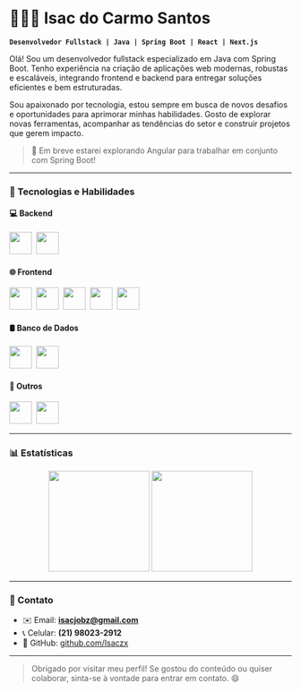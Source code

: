 # 👨🏻‍💻 Isac do Carmo Santos

**`Desenvolvedor Fullstack | Java | Spring Boot | React | Next.js`**

Olá! Sou um desenvolvedor fullstack especializado em Java com Spring Boot. Tenho experiência na criação de aplicações web modernas, robustas e escaláveis, integrando frontend e backend para entregar soluções eficientes e bem estruturadas.

Sou apaixonado por tecnologia, estou sempre em busca de novos desafios e oportunidades para aprimorar minhas habilidades. Gosto de explorar novas ferramentas, acompanhar as tendências do setor e construir projetos que gerem impacto.

> 🚀 Em breve estarei explorando Angular para trabalhar em conjunto com Spring Boot!

---

### 🤖 Tecnologias e Habilidades

#### 💻 Backend  
<img src="https://cdn.jsdelivr.net/gh/devicons/devicon@latest/icons/java/java-original.svg" width="40" height="40" />&nbsp;
<img src="https://cdn.jsdelivr.net/gh/devicons/devicon@latest/icons/spring/spring-original.svg" width="40" height="40" />

#### 🌐 Frontend  
<img src="https://cdn.jsdelivr.net/gh/devicons/devicon@latest/icons/html5/html5-original.svg" width="40" height="40" />&nbsp;
<img src="https://cdn.jsdelivr.net/gh/devicons/devicon@latest/icons/css3/css3-original.svg" width="40" height="40" />&nbsp;
<img src="https://cdn.jsdelivr.net/gh/devicons/devicon@latest/icons/javascript/javascript-original.svg" width="40" height="40" />&nbsp;
<img src="https://cdn.jsdelivr.net/gh/devicons/devicon@latest/icons/react/react-original.svg" width="40" height="40" />&nbsp;
<img src="https://cdn.jsdelivr.net/gh/devicons/devicon@latest/icons/nextjs/nextjs-original.svg" width="40" height="40" />

#### 🛢️ Banco de Dados  
<img src="https://cdn.jsdelivr.net/gh/devicons/devicon@latest/icons/mysql/mysql-original.svg" width="40" height="40" />&nbsp;
<img src="https://cdn.jsdelivr.net/gh/devicons/devicon@latest/icons/oracle/oracle-original.svg" width="40" height="40" />

#### 🔧 Outros  
<img src="https://cdn.jsdelivr.net/gh/devicons/devicon@latest/icons/git/git-original.svg" width="40" height="40" />&nbsp;
<img src="https://cdn.jsdelivr.net/gh/devicons/devicon@latest/icons/python/python-original.svg" width="40" height="40" />

---

### 📊 Estatísticas

<div align="center">
  <img 
    src="https://github-readme-stats.vercel.app/api?username=Isaczx&show_icons=true&theme=tokyonight&include_all_commits=true&locale=pt-br" 
    height="180"
  />
  <img 
    src="https://github-readme-stats.vercel.app/api/top-langs/?username=Isaczx&theme=tokyonight&layout=compact&custom_title=Tecnologias&langs_count=9" 
    height="180"
  />
</div>

---

### 📩 Contato

- ✉️ Email: **isacjobz@gmail.com**  
- 📞 Celular: **(21) 98023-2912**  
- 🚀 GitHub: [github.com/Isaczx](https://github.com/Isaczx)

---

> Obrigado por visitar meu perfil! Se gostou do conteúdo ou quiser colaborar, sinta-se à vontade para entrar em contato. 😄
